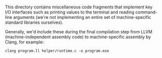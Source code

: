 This directory contains miscellaneous code fragments that implement key I/O interfaces
such as printing values to the terminal and reading command-line arguments (we're not implementing an entire set of machine-specific standard libraries ourselves).

Generally, we'd include these during the final compilation step from LLVM (machine-independent
assembly code) to machine-specific assembly by Clang, for example:

`clang program.ll helper/runtime.c -o program.exe`

